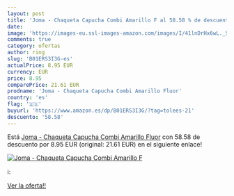 ```yaml
---
layout: post
title: 'Joma - Chaqueta Capucha Combi Amarillo F al 58.58 % de descuento'
date: 
image: 'https://images-eu.ssl-images-amazon.com/images/I/41lnDrHx6wL._SL200_.jpg'
comments: true
category: ofertas
author: ring
slug: 'B01ERS3I3G-es'
actualPrice: 8.95 EUR
currency: EUR
price: 8.95
comparePrice: 21.61 EUR
prodname: 'Joma - Chaqueta Capucha Combi Amarillo Fluor'
country: 'es'
flag: '🇪🇸'
buyurl: 'https://www.amazon.es/dp/B01ERS3I3G/?tag=tolees-21'
descuento: '58.58'
---
```


Está [Joma - Chaqueta Capucha Combi Amarillo Fluor](https://www.amazon.es/dp/B01ERS3I3G/?tag=tolees-21) con 58.58 de descuento por 8.95 EUR (original: 21.61 EUR) en el siguiente enlace!

[![Joma - Chaqueta Capucha Combi Amarillo F](https://images-eu.ssl-images-amazon.com/images/I/41lnDrHx6wL._SL200_.jpg)](https://www.amazon.es/dp/B01ERS3I3G/?tag=tolees-21)

ℹ️:


[Ver la oferta!!](https://www.amazon.es/dp/B01ERS3I3G/?tag=tolees-21)
